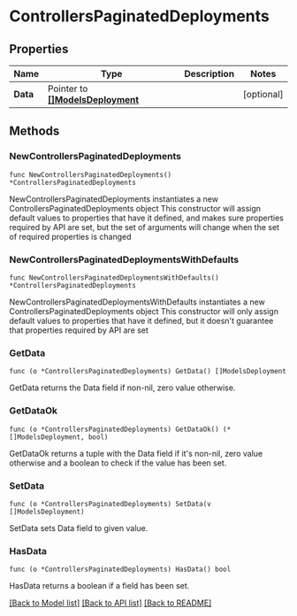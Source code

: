 # ControllersPaginatedDeployments

## Properties

Name | Type | Description | Notes
------------ | ------------- | ------------- | -------------
**Data** | Pointer to [**[]ModelsDeployment**](ModelsDeployment.md) |  | [optional] 

## Methods

### NewControllersPaginatedDeployments

`func NewControllersPaginatedDeployments() *ControllersPaginatedDeployments`

NewControllersPaginatedDeployments instantiates a new ControllersPaginatedDeployments object
This constructor will assign default values to properties that have it defined,
and makes sure properties required by API are set, but the set of arguments
will change when the set of required properties is changed

### NewControllersPaginatedDeploymentsWithDefaults

`func NewControllersPaginatedDeploymentsWithDefaults() *ControllersPaginatedDeployments`

NewControllersPaginatedDeploymentsWithDefaults instantiates a new ControllersPaginatedDeployments object
This constructor will only assign default values to properties that have it defined,
but it doesn't guarantee that properties required by API are set

### GetData

`func (o *ControllersPaginatedDeployments) GetData() []ModelsDeployment`

GetData returns the Data field if non-nil, zero value otherwise.

### GetDataOk

`func (o *ControllersPaginatedDeployments) GetDataOk() (*[]ModelsDeployment, bool)`

GetDataOk returns a tuple with the Data field if it's non-nil, zero value otherwise
and a boolean to check if the value has been set.

### SetData

`func (o *ControllersPaginatedDeployments) SetData(v []ModelsDeployment)`

SetData sets Data field to given value.

### HasData

`func (o *ControllersPaginatedDeployments) HasData() bool`

HasData returns a boolean if a field has been set.


[[Back to Model list]](../README.md#documentation-for-models) [[Back to API list]](../README.md#documentation-for-api-endpoints) [[Back to README]](../README.md)


